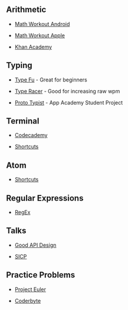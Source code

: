 ## Arithmetic

* [Math Workout Android](https://play.google.com/store/apps/details?id=com.akbur.mathsworkout&hl=en)

* [Math Workout Apple](https://itunes.apple.com/us/app/math-workout/id497620537?mt=8)

* [Khan Academy](https://www.khanacademy.org/math/algebra)

## Typing

* [Type Fu](http://type-fu.com/) - Great for beginners

* [Type Racer](http://play.typeracer.com/) - Good for increasing raw wpm

* [Proto Typist](http://www.proto-typist.xyz) - App Academy Student Project

## Terminal

* [Codecademy](https://www.codecademy.com/learn/learn-the-command-line)

* [Shortcuts](./commandline_shortcuts.md)

## Atom

* [Shortcuts](./atom_shortcuts.md)

## Regular Expressions

* [RegEx](http://regexone.com/)

## Talks

* [Good API Design](https://www.youtube.com/watch?v=aAb7hSCtvGw)

* [SICP](https://www.youtube.com/watch?v=2Op3QLzMgSY&list=PLE18841CABEA24090)

## Practice Problems

* [Project Euler](https://projecteuler.net/archives)

* [Coderbyte](https://coderbyte.com/challenges/)
